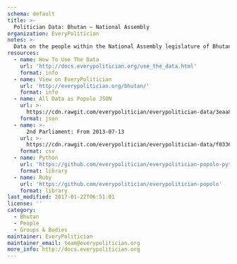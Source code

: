 ```yaml
---
schema: default
title: >-
  Politician Data: Bhutan — National Assembly
organization: EveryPolitician
notes: >-
  Data on the people within the National Assembly legislature of Bhutan.
resources:
  - name: How To Use The Data
    url: 'http://docs.everypolitician.org/use_the_data.html'
    format: info
  - name: View on EveryPolitician
    url: 'http://everypolitician.org/bhutan/'
    format: info
  - name: All Data as Popolo JSON
    url: >-
      https://cdn.rawgit.com/everypolitician/everypolitician-data/3eaa8b164a84b686150a092d8dba260528b93b4c/data/Bhutan/Assembly/ep-popolo-v1.0.json
    format: json
  - name: >-
      2nd Parliament: From 2013-07-13
    url: >-
      https://cdn.rawgit.com/everypolitician/everypolitician-data/f03368041a98f0721ef5a97f0bada96b050ae59b/data/Bhutan/Assembly/term-2.csv
    format: csv
  - name: Python
    url: 'https://github.com/everypolitician/everypolitician-popolo-python'
    format: library
  - name: Ruby
    url: 'https://github.com/everypolitician/everypolitician-popolo'
    format: library
last_modified: 2017-01-22T06:51:01
license: ''
category:
  - Bhutan
  - People
  - Groups & Bodies
maintainer: EveryPolitician
maintainer_email: team@everypolitician.org
more_info: http://docs.everypolitician.org
---
```

